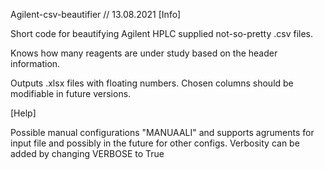 Agilent-csv-beautifier // 13.08.2021
[Info]

Short code for beautifying Agilent HPLC supplied not-so-pretty .csv files.

Knows how many reagents are under study based on the header information.

Outputs .xlsx files with floating numbers. Chosen columns should be modifiable in future versions.

[Help]

Possible manual configurations "MANUAALI" and supports agruments for input file and possibly in the future for other configs. Verbosity can be added by changing VERBOSE to True
